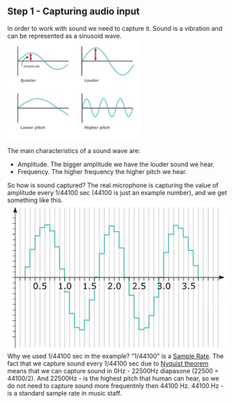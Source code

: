 
Step 1 - Capturing audio input
------------------------------
In order to work with sound we need to capture it.
Sound is a vibration and can be represented as a sinusoid wave.
![sound wave](img/sound_wave.jpg "Sound wave")

The main characteristics of a sound wave are:
 - Amplitude. The bigger amplitude we have  the louder sound we hear.
 - Frequency. The higher frequency  the higher pitch we hear.


So how is sound captured?
The real microphone is capturing the value of amplitude every 1/44100 sec (44100 is just an example number), and we
get something like this.
![digital wave](img/digital_wave.png "Digital wave")
Why we used 1/44100 sec in the example? "1/44100" is a [Sample Rate](https://en.wikipedia.org/wiki/Sampling_\(signal_processing\)#Sampling_rate).
The fact that we capture sound every 1/44100 sec
due to [Nyquist theorem](https://en.wikipedia.org/wiki/Nyquist%E2%80%93Shannon_sampling_theorem)
means that we can capture sound in 0Hz - 22500Hz diapasone (22500 = 44100/2).
And 22500Hz - is the highest pitch that human can hear, so we do not need to capture sound more frequentnly then 44100 Hz.
44100 Hz - is a standard sample rate in music staff.

